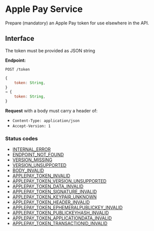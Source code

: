 # Apple Pay Service

Prepare (mandatory) an Apple Pay token for use elsewhere in the API.

## Interface

The token must be provided as JSON string

**Endpoint:**

```shell
POST /token
```

```javascript
{
    token: String,
}
→ {
    token: String,
}
```

**Request** with a body must carry a header of:

- `Content-Type: application/json`
- `Accept-Version: 1`

### Status codes

- [INTERNAL_ERROR](./status-codes.md#internal_error)
- [ENDPOINT_NOT_FOUND](./status-codes.md#endpoint_not_found)
- [VERSION_MISSING](./status-codes.md#version_missing)
- [VERSION_UNSUPPORTED](./status-codes.md#version_unsupported)
- [BODY_INVALID](./status-codes.md#body_invalid)
- [APPLEPAY_TOKEN_INVALID](./status-codes.md#applepay_token_invalid)
- [APPLEPAY_TOKEN_VERSION_UNSUPPORTED](./status-codes.md#applepay_token_version_unsupported)
- [APPLEPAY_TOKEN_DATA_INVALID](./status-codes.md#applepay_token_data_invalid)
- [APPLEPAY_TOKEN_SIGNATURE_INVALID](./status-codes.md#applepay_token_signature_invalid)
- [APPLEPAY_TOKEN_KEYPAIR_UNKNOWN](./status-codes.md#applepay_token_keypair_unknown)
- [APPLEPAY_TOKEN_HEADER_INVALID](./status-codes.md#applepay_token_header_invalid)
- [APPLEPAY_TOKEN_EPHEMERALPUBLICKEY_INVALID](./status-codes.md#applepay_token_ephemeralpublickey_invalid)
- [APPLEPAY_TOKEN_PUBLICKEYHASH_INVALID](./status-codes.md#applepay_token_publickeyhash_invalid)
- [APPLEPAY_TOKEN_APPLICATIONDATA_INVALID](./status-codes.md#applepay_token_applicationdata_invalid)
- [APPLEPAY_TOKEN_TRANSACTIONID_INVALID](./status-codes.md#applepay_token_transactionid_invalid)
